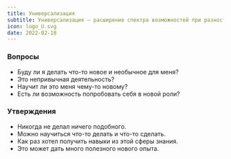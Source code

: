 ```yaml
---
title: Универсализация
subtitle: Универсализация — расширение спектра возможностей при разностороннем развитии способностей
icon: logo_U.svg
date: 2022-02-18
---
```


### Вопросы

- Буду ли я делать что-то новое и необычное для меня?
- Это непривычная деятельность?
- Научит ли это меня чему-то новому?
- Есть ли возможность попробовать себя в новой роли?

### Утверждения

- Никогда не делал ничего подобного.
- Можно научиться что-то делать и что-то сделать.
- Как раз хотел получить навыки из этой сферы знания.
- Это может дать много полезного нового опыта.
